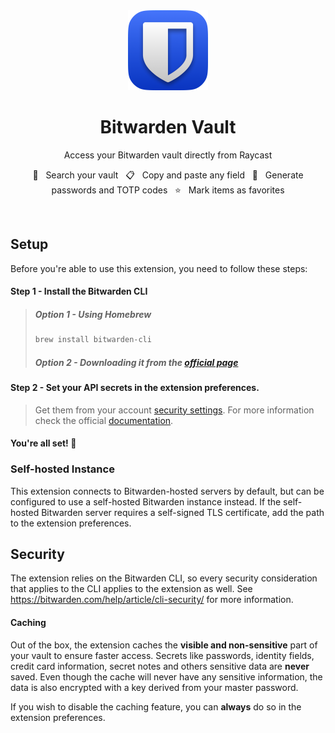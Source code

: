 <div align="center">
  <img src="https://raw.githubusercontent.com/raycast/extensions/main/extensions/bitwarden/assets/bitwarden-512.png" width="128" height="128" />

  <br/>

  # Bitwarden Vault

  Access your Bitwarden vault directly from Raycast

  🔎 &nbsp; Search your vault &nbsp; 📋 &nbsp; Copy and paste any field &nbsp; 🔑 &nbsp; Generate passwords and TOTP codes &nbsp; ⭐ &nbsp; Mark items as favorites
</div>

<br/>

## Setup

Before you're able to use this extension, you need to follow these steps:

#### Step 1 - Install the Bitwarden CLI

> ##### Option 1 - Using Homebrew
> ```sh
> brew install bitwarden-cli
> ```
> ##### Option 2 - Downloading it from the [official page](https://bitwarden.com/help/cli/#download-and-install)

#### Step 2 - Set your API secrets in the extension preferences. 
> Get them from your account [security settings](https://vault.bitwarden.com/#/settings/security/security-keys).
For more information check the official [documentation](https://bitwarden.com/help/personal-api-key/#get-your-personal-api-key).

#### You're all set! 🎉

### Self-hosted Instance

This extension connects to Bitwarden-hosted servers by default, but can be configured to use a self-hosted Bitwarden instance instead. If the self-hosted Bitwarden server requires a self-signed TLS certificate, add the path to the extension preferences.

## Security

The extension relies on the Bitwarden CLI, so every security consideration that applies to the CLI applies to the extension as well. See <https://bitwarden.com/help/article/cli-security/> for more information.

#### Caching
Out of the box, the extension caches the **visible and non-sensitive** part of your vault to ensure faster access. Secrets like passwords, identity fields, credit card information, secret notes and others sensitive data are **never** saved. Even though the cache will never have any sensitive information, the data is also encrypted with a key derived from your master password. 

If you wish to disable the caching feature, you can **always** do so in the extension preferences.
